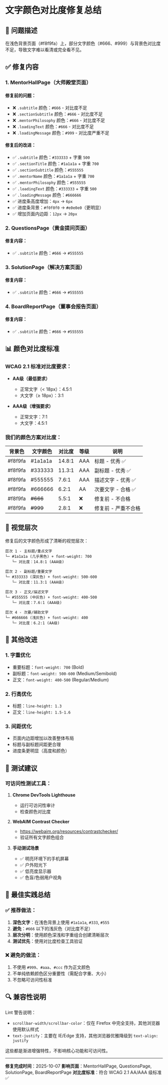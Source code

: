 # 文字颜色对比度修复总结

## 🎨 问题描述

在浅色背景页面（#f8f9fa）上，部分文字颜色（#666、#999）与背景色对比度不足，导致文字难以看清或完全看不见。

## ✅ 修复内容

### 1. MentorHallPage（大师殿堂页面）

#### 修复前的问题：
- ❌ `.subtitle` 颜色：`#666` - 对比度不足
- ❌ `.sectionSubtitle` 颜色：`#666` - 对比度不足
- ❌ `.mentorPhilosophy` 颜色：`#666` - 对比度不足
- ❌ `.loadingText` 颜色：`#666` - 对比度不足
- ❌ `.loadingMessage` 颜色：`#999` - 对比度严重不足

#### 修复后的改进：
- ✅ `.subtitle` 颜色：`#333333` + 字重 `500`
- ✅ `.sectionTitle` 颜色：`#1a1a1a` + 字重 `700`
- ✅ `.sectionSubtitle` 颜色：`#555555`
- ✅ `.mentorName` 颜色：`#1a1a1a` + 字重 `700`
- ✅ `.mentorPhilosophy` 颜色：`#555555`
- ✅ `.loadingText` 颜色：`#333333` + 字重 `500`
- ✅ `.loadingMessage` 颜色：`#666666`
- ✅ 进度条高度增加：`4px` → `6px`
- ✅ 进度条背景：`#f0f0f0` → `#e0e0e0`（更明显）
- ✅ 增加页面内边距：`12px` → `20px`

### 2. QuestionsPage（黄金提问页面）

#### 修复内容：
- ✅ `.subtitle` 颜色：`#666` → `#555555`

### 3. SolutionPage（解决方案页面）

#### 修复内容：
- ✅ `.subtitle` 颜色：`#666` → `#555555`

### 4. BoardReportPage（董事会报告页面）

#### 修复内容：
- ✅ `.subtitle` 颜色：`#666` → `#555555`

## 📊 颜色对比度标准

### WCAG 2.1 标准对比度要求：
- **AA级（最低要求）**
  - 正常文字（< 18px）：4.5:1
  - 大文字（≥ 18px）：3:1
  
- **AAA级（增强要求）**
  - 正常文字：7:1
  - 大文字：4.5:1

### 我们的颜色方案对比度：

| 背景色 | 文字颜色 | 对比度 | 等级 | 说明 |
|--------|---------|--------|------|------|
| #f8f9fa | #1a1a1a | 14.8:1 | AAA | 标题 - 优秀 ✅ |
| #f8f9fa | #333333 | 11.3:1 | AAA | 副标题 - 优秀 ✅ |
| #f8f9fa | #555555 | 7.6:1 | AAA | 描述文字 - 优秀 ✅ |
| #f8f9fa | #666666 | 6.2:1 | AA | 次要文字 - 合格 ✅ |
| #f8f9fa | ~~#666~~ | 5.5:1 | ❌ | 修复前 - 不合格 |
| #f8f9fa | ~~#999~~ | 2.8:1 | ❌ | 修复前 - 严重不合格 |

## 🎯 视觉层次

修复后的文字颜色形成了清晰的视觉层次：

```
层次 1 - 主标题/重点文字
└─ #1a1a1a (几乎黑色) + font-weight: 700
   └─ 对比度：14.8:1 (AAA级)

层次 2 - 副标题/重要文字
└─ #333333 (深灰色) + font-weight: 500-600
   └─ 对比度：11.3:1 (AAA级)

层次 3 - 正文/描述文字
└─ #555555 (中灰色) + font-weight: 400-500
   └─ 对比度：7.6:1 (AAA级)

层次 4 - 次要/辅助文字
└─ #666666 (浅灰色) + font-weight: 400
   └─ 对比度：6.2:1 (AA级)
```

## 📱 其他改进

### 1. 字重优化
- 重要标题：`font-weight: 700` (Bold)
- 副标题：`font-weight: 500-600` (Medium/Semibold)
- 正文：`font-weight: 400-500` (Regular/Medium)

### 2. 行高优化
- 标题：`line-height: 1.3`
- 正文：`line-height: 1.5-1.6`

### 3. 间距优化
- 页面内边距增加以改善整体布局
- 标题与副标题间距更合理
- 进度条更明显（高度和颜色）

## 🧪 测试建议

### 可访问性测试工具：
1. **Chrome DevTools Lighthouse**
   - 运行可访问性审计
   - 检查颜色对比度

2. **WebAIM Contrast Checker**
   - https://webaim.org/resources/contrastchecker/
   - 验证所有文字颜色组合

3. **手动测试场景**
   - ✅ 明亮环境下的手机屏幕
   - ✅ 户外阳光下
   - ✅ 低亮度显示器
   - ✅ 色盲/色弱用户视角

## 📝 最佳实践总结

### ✅ 推荐做法：
1. **深色文字**：在浅色背景上使用 `#1a1a1a`, `#333`, `#555`
2. **避免**：`#666` 以下的浅灰色（对比度不足）
3. **层次分明**：使用颜色深浅和字重组合创建清晰层次
4. **测试优先**：使用对比度检查工具验证

### ❌ 避免的做法：
1. 不使用 `#999`、`#aaa`、`#ccc` 作为正文颜色
2. 不单纯依赖颜色区分重要性（需配合字重、大小）
3. 不忽略可访问性标准

## 🔍 兼容性说明

Lint 警告说明：
- `scrollbar-width/scrollbar-color`：仅在 Firefox 中完全支持，其他浏览器使用默认样式
- `text-justify`：主要在 IE/Edge 支持，其他浏览器优雅降级到 `text-align: justify`

这些都是渐进增强特性，不影响核心功能和可访问性。

---

**修复完成时间**：2025-10-07
**影响页面**：MentorHallPage, QuestionsPage, SolutionPage, BoardReportPage
**对比度标准**：符合 WCAG 2.1 AA/AAA 级标准 ✅
